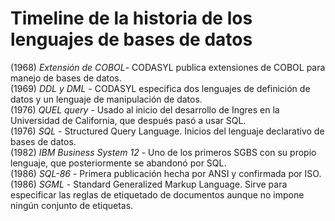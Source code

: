 Timeline de la historia de los lenguajes de bases de datos
=====================

(1968) *Extensión de COBOL*- CODASYL publica extensiones de COBOL para manejo de bases de datos.  
(1969) *DDL y DML* - CODASYL especifica dos lenguajes de definición de datos y un lenguaje de manipulación de datos.  
(1976) *QUEL query* - Usado al inicio del desarrollo de Ingres en la Universidad de California, que después pasó a usar SQL.  
(1976) *SQL* - Structured Query Language. Inicios del lenguaje declarativo de bases de datos.  
(1982) *IBM Business System 12* - Uno de los primeros SGBS con su propio lenguaje, que posteriormente se abandonó por SQL.  
(1986) *SQL-86* - Primera publicación hecha por ANSI y confirmada por ISO.  
(1986) *SGML* - Standard Generalized Markup Language. Sirve para especificar las reglas de etiquetado de documentos aunque no impone ningún conjunto de etiquetas.
